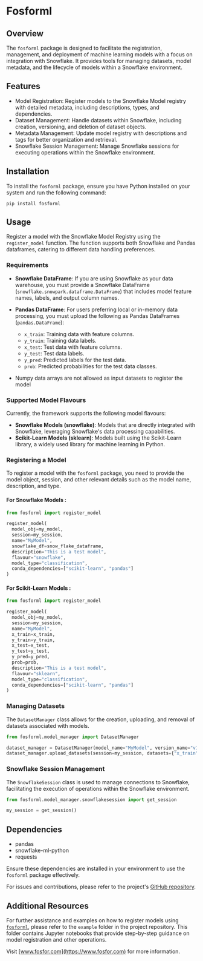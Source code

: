 

# Fosforml

## Overview
The `fosforml` package is designed to facilitate the registration, management, and deployment of machine learning models with a focus on integration with Snowflake. It provides tools for managing datasets, model metadata, and the lifecycle of models within a Snowflake environment.

## Features
- Model Registration: Register models to the Snowflake Model registry with detailed metadata, including descriptions, types, and dependencies.
- Dataset Management: Handle datasets within Snowflake, including creation, versioning, and deletion of dataset objects.
- Metadata Management: Update model registry with descriptions and tags for better organization and retrieval.
- Snowflake Session Management: Manage Snowflake sessions for executing operations within the Snowflake environment.

## Installation
To install the `fosforml` package, ensure you have Python installed on your system and run the following command:

```
pip install fosforml
```

## Usage
Register a model with the Snowflake Model Registry using the `register_model` function. The function supports both Snowflake and Pandas dataframes, catering to different data handling preferences.

### Requirements
- **Snowflake DataFrame**: If you are using Snowflake as your data warehouse, you must provide a Snowflake DataFrame (`snowflake.snowpark.dataframe.DataFrame`) that includes model feature names, labels, and output column names.
- **Pandas DataFrame**: For users preferring local or in-memory data processing, you must upload the following as Pandas DataFrames (`pandas.DataFrame`):
  - `x_train`: Training data with feature columns.
  - `y_train`: Training data labels.
  - `x_test`: Test data with feature columns.
  - `y_test`: Test data labels.
  - `y_pred`: Predicted labels for the test data.
  - `prob`: Predicted probabilities for the test data classes.

- Numpy data arrays are not allowed as input datasets to register the model

### Supported Model Flavours

Currently, the framework supports the following model flavours:

- **Snowflake Models (snowflake)**: Models that are directly integrated with Snowflake, leveraging Snowflake's data processing capabilities.
- **Scikit-Learn Models (sklearn)**: Models built using the Scikit-Learn library, a widely used library for machine learning in Python.

### Registering a Model
To register a model with the `fosforml` package, you need to provide the model object, session, and other relevant details such as the model name, description, and type.


#### For Snowflake Models :

```python
from fosforml import register_model

register_model(
  model_obj=my_model,
  session=my_session,
  name="MyModel",
  snowflake_df=snow_flake_dataframe,
  description="This is a test model",
  flavour="snowflake",
  model_type="classification",
  conda_dependencies=["scikit-learn", "pandas"]
)
```

#### For Scikit-Learn Models :

```python
from fosforml import register_model

register_model(
  model_obj=my_model,
  session=my_session,
  name="MyModel",
  x_train=x_train,
  y_train=y_train,
  x_test=x_test,
  y_test=y_test,
  y_pred=y_pred,
  prob=prob,
  description="This is a test model",
  flavour="sklearn",
  model_type="classification",
  conda_dependencies=["scikit-learn", "pandas"]
)
```

### Managing Datasets
The `DatasetManager` class allows for the creation, uploading, and removal of datasets associated with models.

```python
from fosforml.model_manager import DatasetManager

dataset_manager = DatasetManager(model_name="MyModel", version_name="v1", session=my_session)
dataset_manager.upload_datasets(session=my_session, datasets={"x_train": x_train_df, "y_train": y_train_df})
```


### Snowflake Session Management
The `SnowflakeSession` class is used to manage connections to Snowflake, facilitating the execution of operations within the Snowflake environment.

```python
from fosforml.model_manager.snowflakesession import get_session

my_session = get_session()
```

## Dependencies
- pandas
- snowflake-ml-python
- requests

Ensure these dependencies are installed in your environment to use the `fosforml` package effectively.

For issues and contributions, please refer to the project's [GitHub repository](https://gitlab.fosfor.com/fosfor-decision-cloud/intelligence/refract-sdk/-/tree/main/fosforml?ref_type=heads).


## Additional Resources
For further assistance and examples on how to register models using [`fosforml`](https://gitlab.fosfor.com/fosfor-decision-cloud/intelligence/refract-sdk/-/tree/main/fosforml/examples?ref_type=heads), please refer to the `example` folder in the project repository. This folder contains Jupyter notebooks that provide step-by-step guidance on model registration and other operations.

Visit [www.fosfor.com](https://www.fosfor.com) for more information.